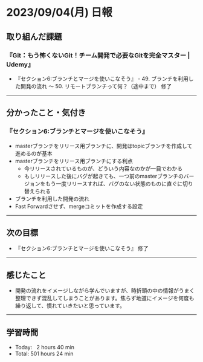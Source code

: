 # 2023/09/04(月) 日報

## 取り組んだ課題
### 『Git：もう怖くないGit！チーム開発で必要なGitを完全マスター | Udemy』
- 『セクション6:ブランチとマージを使いこなそう』 - 49. ブランチを利用した開発の流れ 〜 50. リモートブランチって何？（途中まで） 修了
---

## 分かったこと・気付き
### 『セクション6:ブランチとマージを使いこなそう』
- masterブランチをリリース用ブランチに、開発はtopicブランチを作成して進めるのが基本
- masterブランチをリリース用ブランチにする利点
  - 今リリースされているものが、どういう内容なのかが一目でわかる
  - もしリリースした後にバグが起きても、一つ前のmasterブランチのバージョンをもう一度リリースすれば、バグのない状態のものに直ぐに切り替えられる
- ブランチを利用した開発の流れ
- Fast Forwardさせず、mergeコミットを作成する設定
---

## 次の目標
- 『セクション6:ブランチとマージを使いこなそう』 修了
---

## 感じたこと
- 開発の流れをイメージしながら学んでいますが、時折頭の中の情報がうまく整理できず混乱してしまうことがあります。焦らず地道にイメージを何度も繰り返して、慣れていきたいと思っています。
---

## 学習時間
- Today:&nbsp;&nbsp; 2 hours 40 min
- Total: 501 hours 24 min
